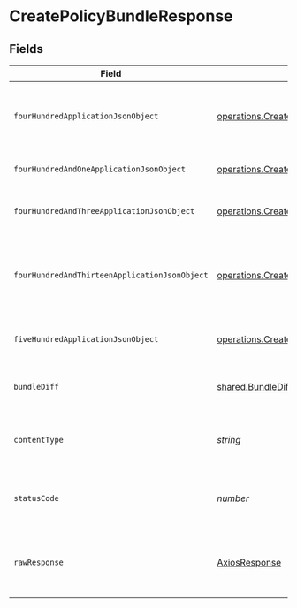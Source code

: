 # CreatePolicyBundleResponse


## Fields

| Field                                                                                                                                                        | Type                                                                                                                                                         | Required                                                                                                                                                     | Description                                                                                                                                                  |
| ------------------------------------------------------------------------------------------------------------------------------------------------------------ | ------------------------------------------------------------------------------------------------------------------------------------------------------------ | ------------------------------------------------------------------------------------------------------------------------------------------------------------ | ------------------------------------------------------------------------------------------------------------------------------------------------------------ |
| `fourHundredApplicationJsonObject`                                                                                                                           | [operations.CreatePolicyBundleResponseBody](../../models/operations/createpolicybundleresponsebody.md)                                                       | :heavy_minus_sign:                                                                                                                                           | The request is malformed (e.g, a given path parameter is invalid)<br/>                                                                                       |
| `fourHundredAndOneApplicationJsonObject`                                                                                                                     | [operations.CreatePolicyBundlePolicyManagementResponseBody](../../models/operations/createpolicybundlepolicymanagementresponsebody.md)                       | :heavy_minus_sign:                                                                                                                                           | The request is unauthorized<br/>                                                                                                                             |
| `fourHundredAndThreeApplicationJsonObject`                                                                                                                   | [operations.CreatePolicyBundlePolicyManagementResponseResponseBody](../../models/operations/createpolicybundlepolicymanagementresponseresponsebody.md)       | :heavy_minus_sign:                                                                                                                                           | The user is forbidden from making this request<br/>                                                                                                          |
| `fourHundredAndThirteenApplicationJsonObject`                                                                                                                | [operations.CreatePolicyBundlePolicyManagementResponse413ResponseBody](../../models/operations/createpolicybundlepolicymanagementresponse413responsebody.md) | :heavy_minus_sign:                                                                                                                                           | The request exceeds the maximum payload size for policy bundles ~2.5Mib<br/>                                                                                 |
| `fiveHundredApplicationJsonObject`                                                                                                                           | [operations.CreatePolicyBundlePolicyManagementResponse500ResponseBody](../../models/operations/createpolicybundlepolicymanagementresponse500responsebody.md) | :heavy_minus_sign:                                                                                                                                           | Something unexpected happened on the server.                                                                                                                 |
| `bundleDiff`                                                                                                                                                 | [shared.BundleDiff](../../models/shared/bundlediff.md)                                                                                                       | :heavy_minus_sign:                                                                                                                                           | Policy-Bundle diff successfully returned.                                                                                                                    |
| `contentType`                                                                                                                                                | *string*                                                                                                                                                     | :heavy_check_mark:                                                                                                                                           | HTTP response content type for this operation                                                                                                                |
| `statusCode`                                                                                                                                                 | *number*                                                                                                                                                     | :heavy_check_mark:                                                                                                                                           | HTTP response status code for this operation                                                                                                                 |
| `rawResponse`                                                                                                                                                | [AxiosResponse](https://axios-http.com/docs/res_schema)                                                                                                      | :heavy_minus_sign:                                                                                                                                           | Raw HTTP response; suitable for custom response parsing                                                                                                      |